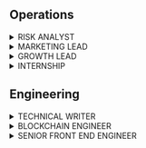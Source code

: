 ## Operations

<details>

<summary>RISK ANALYST</summary>

Umee is seeking a quantitative risk analyst to lead analysis of all aspects of financial risk. You will be working alongside our engineering team to build innovative crypto lending projects. Your work will be hugely impactful and act as the driver for innovation in the crypto space.

**What you'll be doing:**
 
- Develop risk models to analyze and quantify cryptocurrency risk
- Document rules and procedures to monitor and manage financial, credit and market risk
- Create and maintain database for risk assessment and risk reporting
- Build model risk standards, governance, and controls
- Produce accurate and regular risk reporting

 
**Requirements:**
 
- Advanced degree in Mathematics, Econometrics, or related quantitative field
- 2+ years of risk analytics experience at a financial institution, or background in mathematics and statistical modeling
- Working experience in a Market Risk, Model Validation or Risk Control role at a large financial institution, familiar with greeks, VaR, Expected Shortfall, stochastic modeling and various portfolio risk exposures
- Experienced in the data science tech stack, including SQL and Python (Numpy, Scipy, Matplotlab, Scikit-learn) for data science, machine learning, analytics tools 
- Experience in cadCAD dynamic system modeling and simulations
- Knowledgeable about the crypto lending space
- Insatiable curiosity of the industry; self-motivated to pursue researching every new idea that floats across the industry

 
**Benefits:**
 
- 100% remote work
- Work with a top performing team
- Competitive salary
- Be a part of something great
- Fun and impactful role
 
**How to Apply:**
 
Please send an email to hr@umee.cc and tell us about yourself, your work experience, and your favorite crypto project.

</details>

<details>
<summary>MARKETING LEAD</summary>
  
We're looking for an experienced marketing professional who has executed successful marketing initiatives and has built communities in the crypto space. You must be passionate about DeFi, comfortable with working in a fast paced environment and highly motivated towards continuous execution and setting goals.

The ideal candidate has extensive experience in Digital Marketing, Social Media Management, Content Creation and User Engagement in the crypto space. Experience in Public Relations is a plus.
 
**Responsibilities:**
 
- Create and execute on Umee’s marketing roadmap including objectives, key results, analytics, and measurement
- Plan and execute campaigns to drive measurable improvements in market awareness
- Build and coordinate with internal and external marketing and PR stakeholders and partners
- Own and strategize our content-publishing plan to create a unique, powerful, and consistent brand voice that helps us achieve our goals
- Market Analytics: Identify trends and insights, while optimizing spend and performance based on the insights
 
**Requirements:**
 
- 3-5 years of experience in leading marketing campaigns for blockchain projects with a proven track record of success
- Experience in designing and executing marketing campaigns for blockchain projects
- Self motivated, thrives in a startup environment and relentlessly executes
- Passion for DeFi; an active power user is a plus
 
**Benefits:**
 
- 100% remote work
- Work with a top performing team
- Competitive salary
- Be a part of something great
- Fun and impactful role
 
**How to Apply:**
 
Please send an email to hr@umee.cc and tell us about yourself, your work experience, and your favorite crypto meme.

</details>

<details>
<summary>GROWTH LEAD</summary>
  
We’re looking for a proactive problem-solver who thrives in a fast-paced, diverse environment. The right candidate will have exceptional learning abilities, adapt to fast paced environments, possess uncompromising attention to detail, and have great communication skills. The Growth Lead will be expected to be playing a pivotal role in driving growth. You will work closely with the leadership at Umee focusing on high-impact projects and initiatives.
 
Umee is laser-focused on building and delivering our products and core mission. We take our work extremely seriously and we want to hire top notch executors to make things happen and put all the pieces together. Passion for the crypto industry and prior crypto experience is a must. We only want to work with people who are willing to learn fast, work hard and not compromise on the quality of work.
 
**What you'll be doing:**
 
- Plan and execute go-to-market strategies that span from partnership, PR, marketing, community to grow our digital presence
- Conduct deep analysis of our current project strategies and identify growth opportunities using qualitative and quantitative data
- Uncover and execute on new opportunities to accelerate growth
- Responsible for the overall integrity of the initiatives, including deliverables, managing issues, conflicts, priorities, communication, and team members
- Keep up to date with the trending topics in crypto and the metaverse space
 
**Requirements:**
 
- Prior crypto experience is a MUST
- 4+ years of experience in consulting, investment banking, market research, or project management
- Solid communication skills and uncompromising attention to detail
- Ability to thrive in ambiguous environments
- Leadership skills
- Experience in fast paced start-up environments
 
**Benefits:**
 
- 100% remote work
- Work with a top performing team
- Competitive salary
- Be a part of something great
- Fun and impactful role
 
**How to Apply:**
 
Please send an email to hr@umee.cc and tell us about yourself, your work experience, and your favorite crypto project.

</details>

<details>
<summary>INTERNSHIP</summary>

We offer internship opportunities to those who are interested in the Web3 world. The right candidates should have exceptional learning abilities, adapt to fast paced environments, possess uncompromising attention to detail, and have great communication skills. You will have the opportunity to work closely with our core team and leadership on impactful initiatives.
 
Umee is laser-focused on building and delivering our products and core mission. We take our work extremely seriously and we want to hire top notch executors to make things happen and put all the pieces together. Passion for the crypto industry and prior crypto experience is a must. We only want to work with people who are willing to learn fast, work hard and not compromise on the quality of work.
 
**What you'll be doing:**
 
- Depending on your background and skills, you could be working on a variety of initiatives, such as growth hacks, data analytics, digital campaigns, social media strategies, content creation, or community management
 
 
**Requirements:**
 
- Deep knowledge of crypto is a MUST
- Excellent communication skills, team spirit
- An innovative thinker and fast learner with the ability to work in a fast-paced environment

**Benefits:**
 
- 100% remote work
- Work with a top performing team
- Be a part of something great
- Fun and impactful role
 
**How to Apply:**
 
Please send an email to hr@umee.cc and tell us about yourself, your work experience, your top areas of interest and your favorite crypto project.
  
</details>
  
## Engineering

<details>
<summary>TECHNICAL WRITER</summary>

We’re looking for a candidate who thrives in a fast-paced, diverse environment. The Technical Writer will act as the bridge between our core dev team and the open source dev community. You are expected to produce top quality technical documentation.
 
Umee is laser-focused on building and delivering our products and core mission. We take our work extremely seriously and we want to hire top notch executors to make things happen and put all the pieces together. Passion for the crypto industry and prior crypto experience is a must. We only want to work with people who are willing to learn fast, work hard and not compromise on the quality of work.

 
**Responsibilities:**
 
- Write, edit, and review all developer-focused technical documentation, written in a mix of markdown & JSON
- Test the products and documentation to ensure accuracy and consistency
- Partner with Engineering, Product and Support to build and improve our documentation


**Requirements:**
 
- Deep knowledge of Cosmos and the broader cross chain ecosystems
- 2+ years experience in developer relations, developer support, and/or writing documentation for Web3 projects
- Developer background
- Experience with JS/TS and subgraph is a plus
- Experience in fast paced start-up environments

  
**Benefits:**
 
- 100% remote work
- Work with a top performing team
- Competitive salary
- Be a part of something great
- Fun and impactful role
 
**How to Apply:**
 
To apply, please email hr@umee.cc and include a resume with a link to your github account.

</details>

<details>
<summary>BLOCKCHAIN ENGINEER</summary>

Umee is seeking a talented Software Developer who is experienced in developing high performance code. You will be working alongside our developer team to build a cross chain defi application with high coding standards and technical design.

The right candidate has 3+ years in the blockchain space, and is proficient in software development as well as having strong technical skills in assessing the blockchain industry as a whole. Candidates would benefit strongly from having a deep fundamental software development knowledge base

We’re looking for a passionate and well-rounded individual who fundamentally understands the philosophy of decentralized networks and has great technical and communications skills. Your work will be hugely impactful, as you will be working within a team that acts as the driver for innovation in the cross chain defi space.
 
**What you'll be doing:**
 
- Building blockchain applications
- Measure system performance, check metrics and logs
- Cover code by unit tests and run integration tests
- Debug, profile and search for bottlenecks
- Collaborate on the design of data models, technical architecture, data flows, schemas and API contracts
- Develop and improve scalable backend systems
- Conducting technical due diligence and understanding dynamics/tradeoffs between different blockchain protocols 


**Requirements:**
 
- 3+ years of Golang, Java, Rust or C++
- Strong experience with software delivery and taking a set of requirements towards full implementation with minimal guidance
- Experience with RESTful programming conventions
- Extensive knowledge of software design paradigms in large-scale environments, distributed systems
- Understand Unix system internals, client/server protocols, and data storage systems in a cloud environment
- Strong knowledge of Object-Oriented Analysis and Design, Software Design Patterns and coding principles
- Excellent understanding of containers, deployment systems, and container management platforms, preferably Kubernetes
- Understand the infrastructure monitoring agent and agent-less architecture
- Hands-on experience in microservices architecture and development, Databases such as Oracle MySQL, PostgreSQL etc.
- Experience in assessing application performance and optimizing/improving it through design and best coding practices
- High attention to details with excellent organizational skills and ability to take charge, set objectives, drive to results; team-oriented

**Nice to Have:**

- Passion about what decentralization technology can offer to humanity
- Insatiable curiosity of the industry; self-motivated to pursue researching every new idea that floats across the industry
- Ability to explain abstract technical concepts in an easy to understand manner
- Any API interaction 
- Experience with Front End (React, Angular); javascript
- Containers and orchestration; Docker, Gitlab CI, Kubernetes
- CI/CD environments
  
**What We Offer:**
 
- 100% remote work
- Work with a top performing team
- Competitive salary
- Be a part of something great
- Fun and impactful role
 
**How to Apply:**
 
To apply, please email hr@umee.cc and include a resume with a link to your github account.
</details>

<details>
<summary>SENIOR FRONT END ENGINEER</summary>

Umee is seeking a talented Front End Developer who is experienced in UI/UX and writing software for user interfaces. You will be working alongside our developer team to build a cross chain defi application with high coding standards and technical design.

The right candidate has 3+ years in the blockchain space, and is proficient in software development as well as having strong technical skills in writing front end code. Candidates would benefit strongly from having a deep fundamental software development knowledge base.

We’re looking for a passionate and well-rounded individual who fundamentally understands the philosophy of decentralized networks and has great technical and communications skills. Your work will be hugely impactful, as you will be working within a team that acts as the driver for innovation in the cross chain defi space.
 
**What You'll Be Doing:**
 
- Develop new user facing features
- Write reusable code and libraries
- Enhance application for maximum speed and scalability
- Validate inputs before submitting to backend
- Debug, profile and search for bottlenecks
- Bridge the gap between graphic design and technical implementation
- Define how applications look and how they work
- Translate UI/UX design wireframes into actual code 

**We're Looking for Someone Who Has:**
 
- Strong engineering fundamentals
- 3+ years of experience in a similar role
- Strong experience with software delivery and taking a set of requirements towards full implementation with minimal guidance
- Javascript frameworks like React, Redux, Angular, Vue
- Proficient in Javascript frameworks including JQuery
- Depth of knowledge and implementation experience
- Strong understanding of asynchronous request handling, partial page updates, and AJAX
- Proficient in code versioning tools such as Git, Mercurial, SVN
- Good understanding of SEO principles
- HTML CSS
- Experience in agile software development
- Familiarity with Cosmos SDK, Solidity, EVM or other blockchain based ecosystems
- Ability to communicate effectively, and work collaboratively, with the team and internal/external organizations

**Nice to Have:**

- Passion about what decentralization technology can offer to humanity
- Insatiable curiosity of the industry; self-motivated to pursue researching every new idea that floats across the industry
- Ability to explain abstract technical concepts in an easy to understand manner
- Any API interaction 
- Containers and orchestration; Docker, Gitlab CI, Kubernetes
- CI/CD environments
  
**What We Offer:**
 
- 100% remote work
- Work with a top performing team
- Competitive salary
- Be a part of something great
- Fun and impactful role
 
**How to Apply:**
 
To apply, please email hr@umee.cc and include a resume with a link to your github account.

</details>

